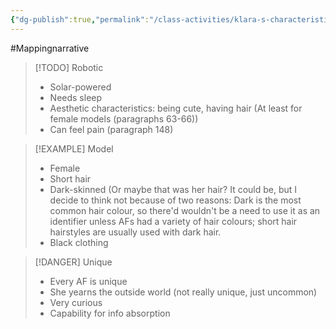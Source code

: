 ```yaml
---
{"dg-publish":true,"permalink":"/class-activities/klara-s-characteristics/"}
---
```


#Mappingnarrative


> [!TODO] Robotic
> - Solar-powered
> - Needs sleep
> - Aesthetic characteristics: being cute, having hair (At least for female models (paragraphs 63-66))
> - Can feel pain (paragraph 148)

>[!EXAMPLE] Model
>- Female
>- Short hair
>- Dark-skinned
>(Or maybe that was her hair? It could be, but I decide to think not because of two reasons: Dark is the most common hair colour, so there'd wouldn't be a need to use it as an identifier unless AFs had a variety of hair colours; short hair hairstyles are usually used with dark hair.
>- Black clothing

>[!DANGER] Unique
>- Every AF is unique
>- She yearns the outside world (not really unique, just uncommon)
>- Very curious 
>- Capability for info absorption


